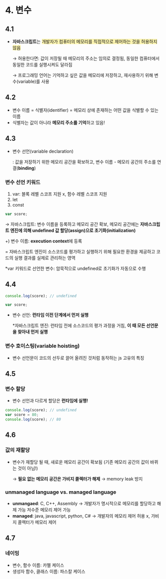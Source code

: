 # 4. 변수
## 4.1

- **자바스크립트**는 <span style='background-color: #fff5b1'> 개발자가 컴퓨터의 메모리를 직접적으로 제어하는 것을 허용하지 않음 </span>
    
    → 허용한다면: 값이 저장될 때 메모리의 주소는 임의로 결정됨, 동일한 컴퓨터에서 동일한 코드를 실행시켜도 달라짐
    
    → 프로그래밍 언어는 기억하고 싶은 값을 메모리에 저장하고, 재사용하기 위해 변수(variable)를 사용
    

## 4.2

- 변수 이름 = 식별자(identifier) = 메모리 상에 존재하는 어떤 값을 식별할 수 있는 이름
- 식별자는 값이 아니라 **메모리 주소를 기억**하고 있음!

## 4.3

- 변수 선언(variable declaration)
    
    : 값을 저장하기 위한 메모리 공간을 확보하고, 변수 이름 - 메모리 공간의 주소를 연결(**binding**)
    

### 변수 선언 키워드

1. var: 블록 레벨 스코프 지원 x, 함수 레벨 스코프 지원
2. let
3. const

```jsx
var score;
```

→ 자바스크립트: 변수 이름을 등록하고 메모리 공간 확보, 메모리 공간에는 **자바스크립트 엔진에 의해 undefined 값 할당(assign)으로 초기화(initialization)**

+) 변수 이름: **execution context**에 등록

= 자바스크립트 엔진이 소스코드를 평가하고 실행하기 위해 필요한 환경을 제공하고 코드의 실행 결과를 실제로 관리하는 영역

*var 키워드로 선언한 변수: 암묵적으로 undefined로 초기화가 자동으로 수행

## 4.4

```jsx
console.log(score); // undefined 

var score;
```

- 변수 선언: **런타임 이전 단계에서 먼저 실행**
    
    *자바스크립트 엔진: 런타임 전에 소스코드의 평가 과정을 거침, **이 때 모든 선언문을 찾아내 먼저 실행**
    

### 변수 호이스팅(variable hoisting)

- 변수 선언문이 코드의 선두로 끌어 올려진 것처럼 동작하는 js 고유의 특징

## 4.5

### 변수 할당

- 변수 선언과 다르게 할당은 **런타임에 실행!**

```jsx
console.log(score); // undefined
var score = 80;
console.log(score); // 80
```

## 4.6

### 값의 재할당

- 변수가 재할당 될 때, 새로운 메모리 공간이 확보됨 (기존 메모리 공간의 값이 바뀌는 것이 아님!)
    
    → **필요 없는 메모리 공간은 가비지 콜렉터가 해제** → memory leak 방지
    

### unmanaged language vs. managed language

- **unmangaed**: C, C++, Assembly → 개발자가 명시적으로 메모리를 할당하고 해제 가능 저수준 메모리 제어 가능
- **managed**: java, javascript, python, C# → 개발자의 메모리 제어 허용 x, 가비지 콜렉터가 메모리 제어

## 4.7

### 네이밍

- 변수, 함수 이름: 카멜 케이스
- 생성자 함수, 클래스 이름: 파스칼 케이스
